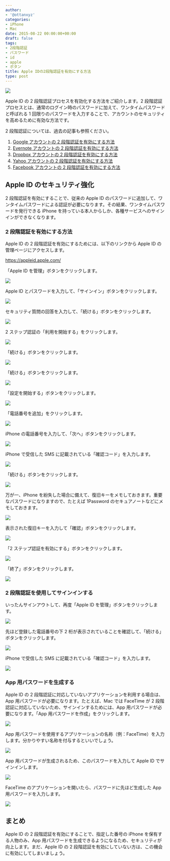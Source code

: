 ```yaml
---
author:
- '@ottanxyz'
categories:
- iPhone
- Mac
date: 2015-08-22 00:00:00+00:00
draft: false
tags:
- 2段階認証
- パスワード
- id
- apple
- ボタン
title: Apple IDの2段階認証を有効にする方法
type: post
---
```


![](150822-55d7cccd48ee5.jpg)

Apple ID の 2 段階認証プロセスを有効化する方法をご紹介します。2 段階認証プロセスとは、通常のログイン時のパスワードに加えて、ワンタイムパスワードと呼ばれる 1 回限りのパスワードを入力することで、アカウントのセキュリティを高めるために有効な方法です。

2 段階認証については、過去の記事も参照ください。

1. [Google アカウントの 2 段階認証を有効にする方法](/posts/2015/04/google-two-step-authentication-890/)
2. [Evernote アカウントの 2 段階認証を有効にする方法](/posts/2015/04/evernote-two-step-authentication-909/)
3. [Dropbox アカウントの 2 段階認証を有効にする方法](/posts/2015/04/dropbox-two-step-authentication-929/)
4. [Yahoo アカウントの 2 段階認証を有効にする方法](/posts/2015/04/yahoo-two-step-authentication-958/)
5. [Facebook アカウントの 2 段階認証を有効にする方法](/posts/2015/04/facebook-two-step-authentication-934/)

## Apple ID のセキュリティ強化

2 段階認証を有効にすることで、従来の Apple ID のパスワードに追加して、ワンタイムパスワードによる認証が必要になります。その結果、ワンタイムパスワードを発行できる iPhone を持っている本人からしか、各種サービスへのサインインができなくなります。

### 2 段階認証を有効にする方法

Apple ID の 2 段階認証を有効にするためには、以下のリンクから Apple ID の管理ページにアクセスします。

https://appleid.apple.com/

「Apple ID を管理」ボタンをクリックします。

![](150822-55d7c5e355448.png)

Apple ID とパスワードを入力して、「サインイン」ボタンをクリックします。

![](150822-55d7c5e688caa.png)

セキュリティ質問の回答を入力して、「続ける」ボタンをクリックします。

![](150822-55d7c5e8e4d67.png)

2 ステップ認証の「利用を開始する」をクリックします。

![](150822-55d7c5eb90218.png)

「続ける」ボタンをクリックします。

![](150822-55d7c5ede7c8f.png)

「続ける」ボタンをクリックします。

![](150822-55d7c5f0eb366.png)

「設定を開始する」ボタンをクリックします。

![](150822-55d7c5f3e982b.png)

「電話番号を追加」をクリックします。

![](150822-55d7c5f5ef21e.png)

iPhone の電話番号を入力して、「次へ」ボタンをクリックします。

![](150822-55d7c5f7bd16b.png)

iPhone で受信した SMS に記載されている「確認コード」を入力します。

![](150822-55d7c5f9a23d1.png)

「続ける」ボタンをクリックします。

![](150822-55d7c5fbbc205.png)

万が一、iPhone を紛失した場合に備えて、復旧キーをメモしておきます。重要なパスワードになりますので、たとえば 1Password のセキュアノートなどにメモしておきます。

![](150822-55d7c5fec52ac.png)

表示された復旧キーを入力して「確認」ボタンをクリックします。

![](150822-55d7c6019beb0.png)

「2 ステップ認証を有効にする」ボタンをクリックします。

![](150822-55d7c60380178.png)

「終了」ボタンをクリックします。

![](150822-55d7c605b87e9.png)

### 2 段階認証を使用してサインインする

いったんサインアウトして、再度「Apple ID を管理」ボタンをクリックします。

![](150822-55d7c6086f425.png)

先ほど登録した電話番号の下 2 桁が表示されていることを確認して、「続ける」ボタンをクリックします。

![](150822-55d7c60b2fcad.png)

iPhone で受信した SMS に記載されている「確認コード」を入力します。

![](150822-55d7c60db0b51.png)

### App 用パスワードを生成する

Apple ID の 2 段階認証に対応していないアプリケーションを利用する場合は、App 用パスワードが必要になります。たとえば、Mac では FaceTime が 2 段階認証に対応していないため、サインインするためには、App 用パスワードが必要になります。「App 用パスワードを作成」をクリックします。

![](150822-55d7c61011c77.png)

App 用パスワードを使用するアプリケーションの名称（例：FaceTime）を入力します。分かりやすい名称を付与するといいでしょう。

![](150822-55d7c612dd286.png)

App 用パスワードが生成されるため、このパスワードを入力して Apple ID でサインインします。

![](150822-55d7c6147b04b.png)

FaceTime のアプリケーションを開いたら、パスワードに先ほど生成した App 用パスワードを入力します。

![](150822-55d7ccc9b7c26.png)

## まとめ

Apple ID の 2 段階認証を有効にすることで、指定した番号の iPhone を保有する人物のみ、App 用パスワードを生成できるようになるため、セキュリティが向上します。まだ、Apple ID の 2 段階認証を有効にしていない方は、この機会に有効にしてしまいましょう。
